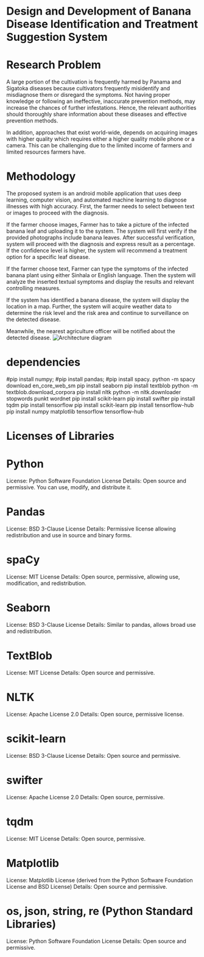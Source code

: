 # Design and Development of Banana Disease Identification and Treatment Suggestion System

# Research Problem

A large portion of the cultivation is frequently harmed by Panama and Sigatoka diseases because cultivators frequently misidentify and misdiagnose them or disregard the symptoms. Not having proper knowledge or following an ineffective, inaccurate prevention methods, may increase the chances of further infestations. Hence, the relevant authorities should thoroughly share information about these diseases and effective prevention methods.

In addition, approaches that exist world-wide, depends on acquiring images with higher quality which requires either a higher quality mobile phone or a camera. This can be challenging due to the limited income of farmers and limited resources farmers have.

# Methodology
The proposed system is an android mobile application that uses deep learning, computer vision, and automated machine learning to diagnose illnesses with high accuracy. First, the farmer needs to select between text or images to proceed with the diagnosis.

If the farmer choose images,
Farmer has to take a picture of the infected banana leaf and uploading it to the system. The system will first verify if the provided photographs include banana leaves. After successful verification, system will proceed with the diagnosis and express result as a percentage. If the confidence level is higher, the system will recommend a treatment option for a specific leaf disease.

If the farmer choose text,
Farmer can type the symptoms of the infected banana plant using either Sinhala or English language. Then the system will analyze the inserted textual symptoms and display the results and relevant controlling measures.

If the system has identified a banana disease, the system will display the location in a map. Further, the system will acquire weather data to determine the risk level and the risk area and continue to surveillance on the detected disease.

Meanwhile, the nearest agriculture officer will be notified about the detected disease.
![Architecture diagram](https://github.com/user-attachments/assets/9932d3b2-98ed-42e6-8fd6-4ffdc9f136da)

# dependencies
#pip install numpy;
#pip install pandas;
#pip install spacy.
python -m spacy download en_core_web_sm
pip install seaborn
pip install textblob
python -m textblob.download_corpora
pip install nltk
python -m nltk.downloader stopwords punkt wordnet
pip install scikit-learn
pip install swifter
pip install tqdm
pip install tensorflow
pip install scikit-learn
pip install tensorflow-hub
pip install numpy matplotlib tensorflow tensorflow-hub

# Licenses of Libraries
# Python
License: Python Software Foundation License
Details: Open source and permissive. You can use, modify, and distribute it.

# Pandas
License: BSD 3-Clause License
Details: Permissive license allowing redistribution and use in source and binary forms.

# spaCy
License: MIT License
Details: Open source, permissive, allowing use, modification, and redistribution.

# Seaborn
License: BSD 3-Clause License
Details: Similar to pandas, allows broad use and redistribution.

# TextBlob
License: MIT License
Details: Open source and permissive.

# NLTK
License: Apache License 2.0
Details: Open source, permissive license.

# scikit-learn
License: BSD 3-Clause License
Details: Open source and permissive.

# swifter
License: Apache License 2.0
Details: Open source, permissive.

# tqdm
License: MIT License
Details: Open source, permissive.

# Matplotlib
License: Matplotlib License (derived from the Python Software Foundation License and BSD License)
Details: Open source and permissive.

# os, json, string, re (Python Standard Libraries)
License: Python Software Foundation License
Details: Open source and permissive.
